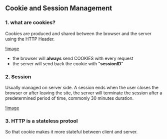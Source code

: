## Cookie and Session Management

### 1. what are cookies?

Cookies are produced and shared between the browser and the server using the HTTP Header.

[!image](../assets/cookie_01.png)

- the browser will **always** send COOKIES with every request
- the server will send back the cookie with "**sessionID**"

### 2. Session

Usually managed on server side.
A session ends when the user closes the browser or after leaving the site, the server will terminate the session after a predetermined period of time, commonly 30 minutes duration.

[!image](../assets/cookie_02.png)

### 3. HTTP is a stateless protool

So that cookie makes it more stateful between client and server.
